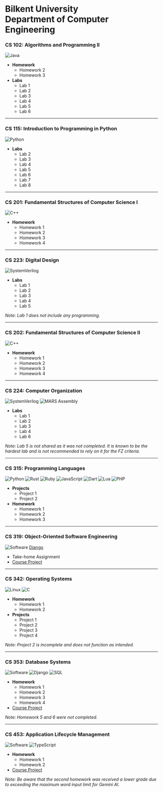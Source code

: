 # Bilkent University<br/>Department of Computer Engineering

### CS 102: Algorithms and Programming II
![Java](https://img.shields.io/badge/Java-ED8B00?style=for-the-badge&logo=java&logoColor=white)

- **Homework**
  - Homework 2
  - Homework 3
- **Labs**
  - Lab 1
  - Lab 2
  - Lab 3
  - Lab 4
  - Lab 5
  - Lab 6

---

### CS 115: Introduction to Programming in Python
![Python](https://img.shields.io/badge/Python-3776AB?style=for-the-badge&logo=python&logoColor=white)

- **Labs**
  - Lab 2
  - Lab 3
  - Lab 4
  - Lab 5
  - Lab 6
  - Lab 7
  - Lab 8

---

### CS 201: Fundamental Structures of Computer Science I
![C++](https://img.shields.io/badge/C++-00599C?style=for-the-badge&logo=c%2B%2B&logoColor=white)

- **Homework**
  - Homework 1
  - Homework 2
  - Homework 3
  - Homework 4

---

### CS 223: Digital Design
![SystemVerilog](https://img.shields.io/badge/SystemVerilog-FFB71B?style=for-the-badge&logoColor=white)

- **Labs**
  - Lab 1
  - Lab 2
  - Lab 3
  - Lab 4
  - Lab 5

*Note: Lab 1 does not include any programming.*

---

### CS 202: Fundamental Structures of Computer Science II
![C++](https://img.shields.io/badge/C++-00599C?style=for-the-badge&logo=c%2B%2B&logoColor=white)

- **Homework**
  - Homework 1
  - Homework 2
  - Homework 3
  - Homework 4

---

### CS 224: Computer Organization
![SystemVerilog](https://img.shields.io/badge/SystemVerilog-FFB71B?style=for-the-badge&logoColor=white) ![MARS Assembly](https://img.shields.io/badge/MARS_Assembly-0078D6?style=for-the-badge&logo=assemblyscript&logoColor=white)

- **Labs**
  - Lab 1
  - Lab 2
  - Lab 3
  - Lab 4
  - Lab 6

*Note: Lab 5 is not shared as it was not completed. It is known to be the hardest lab and is not recommended to rely on it for the FZ criteria.*

---

### CS 315: Programming Languages
![Python](https://img.shields.io/badge/Python-3776AB?style=for-the-badge&logo=python&logoColor=white) ![Rust](https://img.shields.io/badge/Rust-000000?style=for-the-badge&logo=rust&logoColor=white) ![Ruby](https://img.shields.io/badge/Ruby-CC342D?style=for-the-badge&logo=ruby&logoColor=white) ![JavaScript](https://img.shields.io/badge/JavaScript-F7DF1E?style=for-the-badge&logo=javascript&logoColor=black) ![Dart](https://img.shields.io/badge/Dart-0175C2?style=for-the-badge&logo=dart&logoColor=white) ![Lua](https://img.shields.io/badge/Lua-2C2D72?style=for-the-badge&logo=lua&logoColor=white) ![PHP](https://img.shields.io/badge/PHP-777BB4?style=for-the-badge&logo=php&logoColor=white)

- **Projects**
  - Project 1
  - Project 2
- **Homework**
  - Homework 1
  - Homework 2
  - Homework 3

---

### CS 319: Object-Oriented Software Engineering
![Software](https://img.shields.io/badge/Software_Development-4CAF50?style=for-the-badge&logo=visualstudio&logoColor=white)
[Django](https://img.shields.io/badge/Django-092E20?style=for-the-badge&logo=django&logoColor=white&labelColor=blue)

- Take-home Assignment
- [Course Project](https://github.com/Tuna-Onguner/InternHub)

---

### CS 342: Operating Systems
![Linux](https://img.shields.io/badge/Linux-FCC624?style=for-the-badge&logo=linux&logoColor=black)
![C](https://img.shields.io/badge/C-A8B9CC?style=for-the-badge&logo=c&logoColor=white)

- **Homework**
  - Homework 1
  - Homework 2
- **Projects**
  - Project 1
  - Project 2
  - Project 3
  - Project 4

*Note: Project 2 is incomplete and does not function as intended.*

---

### CS 353: Database Systems
![Software](https://img.shields.io/badge/Software_Development-4CAF50?style=for-the-badge&logo=visualstudio&logoColor=white&labelColor=blue&color=blue) ![Django](https://img.shields.io/badge/Django-092E20?style=for-the-badge&logo=django&logoColor=white&labelColor=blue) ![SQL](https://img.shields.io/badge/SQL-4479A1?style=for-the-badge&logo=sql&logoColor=white)

- **Homework**
  - Homework 1
  - Homework 2
  - Homework 3
  - Homework 4
- [Course Project](https://github.com/Tuna-Onguner/PawfectMatch)

*Note: Homework 5 and 6 were not completed.*

---

### CS 453: Application Lifecycle Management
![Software](https://img.shields.io/badge/Software_Development-4CAF50?style=for-the-badge&logo=visualstudio&logoColor=white&labelColor=blue)
![TypeScript](https://img.shields.io/badge/TypeScript-007ACC?style=for-the-badge&logo=typescript&logoColor=white&labelColor=blue)

- **Homework**
  - Homework 1
  - Homework 2
- [Course Project](https://github.com/Tuna-Onguner/Alkahest)

*Note: Be aware that the second homework was received a lower grade due to exceeding the maximum word input limit for Gemini AI.*
